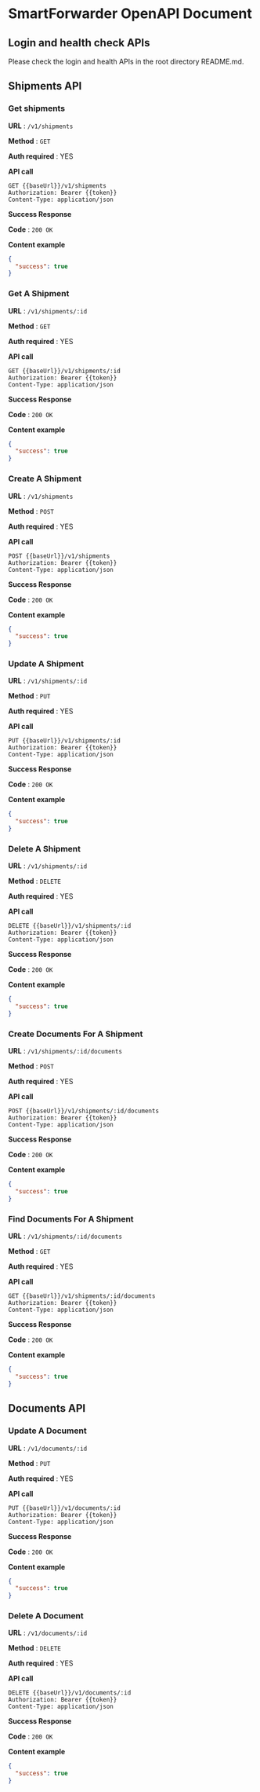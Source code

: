 # SmartForwarder OpenAPI Document 

## Login and health check APIs

Please check the login and health APIs in the root directory README.md.

## Shipments API

### Get shipments

**URL** : `/v1/shipments`

**Method** : `GET`

**Auth required** : YES

**API call**
```
GET {{baseUrl}}/v1/shipments
Authorization: Bearer {{token}}
Content-Type: application/json
```

**Success Response**

**Code** : `200 OK`

**Content example**

```json
{
  "success": true
}
```
### Get A Shipment

**URL** : `/v1/shipments/:id`

**Method** : `GET`

**Auth required** : YES

**API call**
```
GET {{baseUrl}}/v1/shipments/:id
Authorization: Bearer {{token}}
Content-Type: application/json
```

**Success Response**

**Code** : `200 OK`

**Content example**

```json
{
  "success": true
}
```

### Create A Shipment

**URL** : `/v1/shipments`

**Method** : `POST`

**Auth required** : YES

**API call**
```
POST {{baseUrl}}/v1/shipments
Authorization: Bearer {{token}}
Content-Type: application/json
```

**Success Response**

**Code** : `200 OK`

**Content example**

```json
{
  "success": true
}
```

### Update A Shipment

**URL** : `/v1/shipments/:id`

**Method** : `PUT`

**Auth required** : YES

**API call**
```
PUT {{baseUrl}}/v1/shipments/:id
Authorization: Bearer {{token}}
Content-Type: application/json
```

**Success Response**

**Code** : `200 OK`

**Content example**

```json
{
  "success": true
}
```

### Delete A Shipment

**URL** : `/v1/shipments/:id`

**Method** : `DELETE`

**Auth required** : YES

**API call**
```
DELETE {{baseUrl}}/v1/shipments/:id
Authorization: Bearer {{token}}
Content-Type: application/json
```

**Success Response**

**Code** : `200 OK`

**Content example**

```json
{
  "success": true
}
```

### Create Documents For A Shipment

**URL** : `/v1/shipments/:id/documents`

**Method** : `POST`

**Auth required** : YES

**API call**
```
POST {{baseUrl}}/v1/shipments/:id/documents
Authorization: Bearer {{token}}
Content-Type: application/json
```

**Success Response**

**Code** : `200 OK`

**Content example**

```json
{
  "success": true
}
```

### Find Documents For A Shipment

**URL** : `/v1/shipments/:id/documents`

**Method** : `GET`

**Auth required** : YES

**API call**
```
GET {{baseUrl}}/v1/shipments/:id/documents
Authorization: Bearer {{token}}
Content-Type: application/json
```

**Success Response**

**Code** : `200 OK`

**Content example**

```json
{
  "success": true
}
```

## Documents API

### Update A Document

**URL** : `/v1/documents/:id`

**Method** : `PUT`

**Auth required** : YES

**API call**
```
PUT {{baseUrl}}/v1/documents/:id
Authorization: Bearer {{token}}
Content-Type: application/json
```

**Success Response**

**Code** : `200 OK`

**Content example**

```json
{
  "success": true
}
```

### Delete A Document 

**URL** : `/v1/documents/:id`

**Method** : `DELETE`

**Auth required** : YES

**API call**
```
DELETE {{baseUrl}}/v1/documents/:id
Authorization: Bearer {{token}}
Content-Type: application/json
```

**Success Response**

**Code** : `200 OK`

**Content example**

```json
{
  "success": true
}
```
